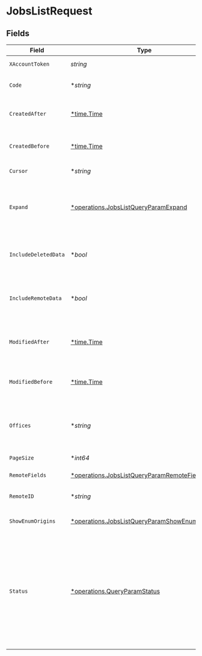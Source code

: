 # JobsListRequest


## Fields

| Field                                                                                                                                                                                                                 | Type                                                                                                                                                                                                                  | Required                                                                                                                                                                                                              | Description                                                                                                                                                                                                           |
| --------------------------------------------------------------------------------------------------------------------------------------------------------------------------------------------------------------------- | --------------------------------------------------------------------------------------------------------------------------------------------------------------------------------------------------------------------- | --------------------------------------------------------------------------------------------------------------------------------------------------------------------------------------------------------------------- | --------------------------------------------------------------------------------------------------------------------------------------------------------------------------------------------------------------------- |
| `XAccountToken`                                                                                                                                                                                                       | *string*                                                                                                                                                                                                              | :heavy_check_mark:                                                                                                                                                                                                    | Token identifying the end user.                                                                                                                                                                                       |
| `Code`                                                                                                                                                                                                                | **string*                                                                                                                                                                                                             | :heavy_minus_sign:                                                                                                                                                                                                    | If provided, will only return jobs with this code.                                                                                                                                                                    |
| `CreatedAfter`                                                                                                                                                                                                        | [*time.Time](https://pkg.go.dev/time#Time)                                                                                                                                                                            | :heavy_minus_sign:                                                                                                                                                                                                    | If provided, will only return objects created after this datetime.                                                                                                                                                    |
| `CreatedBefore`                                                                                                                                                                                                       | [*time.Time](https://pkg.go.dev/time#Time)                                                                                                                                                                            | :heavy_minus_sign:                                                                                                                                                                                                    | If provided, will only return objects created before this datetime.                                                                                                                                                   |
| `Cursor`                                                                                                                                                                                                              | **string*                                                                                                                                                                                                             | :heavy_minus_sign:                                                                                                                                                                                                    | The pagination cursor value.                                                                                                                                                                                          |
| `Expand`                                                                                                                                                                                                              | [*operations.JobsListQueryParamExpand](../../../pkg/models/operations/jobslistqueryparamexpand.md)                                                                                                                    | :heavy_minus_sign:                                                                                                                                                                                                    | Which relations should be returned in expanded form. Multiple relation names should be comma separated without spaces.                                                                                                |
| `IncludeDeletedData`                                                                                                                                                                                                  | **bool*                                                                                                                                                                                                               | :heavy_minus_sign:                                                                                                                                                                                                    | Whether to include data that was marked as deleted by third party webhooks.                                                                                                                                           |
| `IncludeRemoteData`                                                                                                                                                                                                   | **bool*                                                                                                                                                                                                               | :heavy_minus_sign:                                                                                                                                                                                                    | Whether to include the original data Merge fetched from the third-party to produce these models.                                                                                                                      |
| `ModifiedAfter`                                                                                                                                                                                                       | [*time.Time](https://pkg.go.dev/time#Time)                                                                                                                                                                            | :heavy_minus_sign:                                                                                                                                                                                                    | If provided, only objects synced by Merge after this date time will be returned.                                                                                                                                      |
| `ModifiedBefore`                                                                                                                                                                                                      | [*time.Time](https://pkg.go.dev/time#Time)                                                                                                                                                                            | :heavy_minus_sign:                                                                                                                                                                                                    | If provided, only objects synced by Merge before this date time will be returned.                                                                                                                                     |
| `Offices`                                                                                                                                                                                                             | **string*                                                                                                                                                                                                             | :heavy_minus_sign:                                                                                                                                                                                                    | If provided, will only return jobs for this office; multiple offices can be separated by commas.                                                                                                                      |
| `PageSize`                                                                                                                                                                                                            | **int64*                                                                                                                                                                                                              | :heavy_minus_sign:                                                                                                                                                                                                    | Number of results to return per page.                                                                                                                                                                                 |
| `RemoteFields`                                                                                                                                                                                                        | [*operations.JobsListQueryParamRemoteFields](../../../pkg/models/operations/jobslistqueryparamremotefields.md)                                                                                                        | :heavy_minus_sign:                                                                                                                                                                                                    | Deprecated. Use show_enum_origins.                                                                                                                                                                                    |
| `RemoteID`                                                                                                                                                                                                            | **string*                                                                                                                                                                                                             | :heavy_minus_sign:                                                                                                                                                                                                    | The API provider's ID for the given object.                                                                                                                                                                           |
| `ShowEnumOrigins`                                                                                                                                                                                                     | [*operations.JobsListQueryParamShowEnumOrigins](../../../pkg/models/operations/jobslistqueryparamshowenumorigins.md)                                                                                                  | :heavy_minus_sign:                                                                                                                                                                                                    | Which fields should be returned in non-normalized form.                                                                                                                                                               |
| `Status`                                                                                                                                                                                                              | [*operations.QueryParamStatus](../../../pkg/models/operations/queryparamstatus.md)                                                                                                                                    | :heavy_minus_sign:                                                                                                                                                                                                    | If provided, will only return jobs with this status. Options: ('OPEN', 'CLOSED', 'DRAFT', 'ARCHIVED', 'PENDING')<br/><br/>* `OPEN` - OPEN<br/>* `CLOSED` - CLOSED<br/>* `DRAFT` - DRAFT<br/>* `ARCHIVED` - ARCHIVED<br/>* `PENDING` - PENDING |